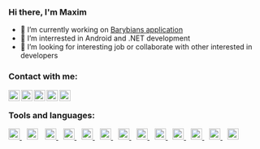 ### Hi there, I'm Maxim

- 🔭 I’m currently working on [Barybians application](https://github.com/maximborodkin/Barybians-Android-App)
- 🌱 I’m interrested in Android and .NET development
- 👯 I’m looking for interesting job or collaborate with other interested in developers

### Contact with me:
[<img align="left" display="inline-block" width="22px" alt="vkontakte" src="https://image.flaticon.com/icons/svg/145/145813.svg">](https://vk.com/maximborodkin)

[<img align="left" display="inline-block" width="22px" alt="linkedin" src="https://image.flaticon.com/icons/svg/733/733561.svg">](https://www.linkedin.com/in/maxim-borodkin-7833091a6/)

[<img align="left" display="inline-block" width="22px" alt="gmail" src="https://ssl.gstatic.com/ui/v1/icons/mail/rfr/gmail.ico">](mailto:maxim.borodkin1999@gmail.com)

[<img align="left" display="inline-block" width="22px" alt="yandex.mail" src="https://mail.yandex.ru/u2709/favicon/png/main-favicon/144/main-favicon.png">](mailto:maxim.borodkin@yandex.ru)

[<img align="left" display="inline-block" width="22px" alt="stackoverflow" src="https://cdn.sstatic.net/Sites/stackoverflow/Img/favicon.ico">](https://stackoverflow.com/users/14040603/maxim-borodkin)

<br>

### Tools and languages:

<a href="https://kotlinlang.org/" align="left" display="inline-block" style="margin-right:10px">
<img width="22px" alt="kotlin" src="https://ucarecdn.com/3860f3c9-7833-448b-88f1-56643b41a6be/">
</a>

<a href="https://java.com/" align="left" display="inline-block" style="margin-right:10px">
<img width="22px" alt="kotlin" src="https://cdn.iconscout.com/icon/free/png-512/java-43-569305.png"></a>

<a href="https://www.python.org/" align="left" display="inline-block" style="margin-right:10px">
<img width="22px" alt="kotlin" src="https://cdn3.iconfinder.com/data/icons/logos-and-brands-adobe/512/267_Python-512.png">
</a>

<a href="https://www.php.net/" align="left" display="inline-block" style="margin-right:10px">
<img width="22px" alt="php" src="https://cdn.iconscout.com/icon/free/png-512/php-2038871-1720084.png">
</a>

<a href="https://www.jetbrains.com/idea/" align="left" display="inline-block" style="margin-right:10px">
<img width="22px" alt="intellij" src="https://cdn.iconscout.com/icon/free/png-512/intellij-idea-569199.png">
</a>

<a href="https://developer.android.com/studio" align="left" display="inline-block" style="margin-right:10px">
<img width="22px" alt="android-studio" src="https://2.bp.blogspot.com/-tzm1twY_ENM/XlCRuI0ZkRI/AAAAAAAAOso/BmNOUANXWxwc5vwslNw3WpjrDlgs9PuwQCLcBGAsYHQ/s1600/pasted%2Bimage%2B0.png">
</a>

<a href="https://www.w3.org/html/" align="left" display="inline-block" style="margin-right:10px">
<img width="22px" alt="html" src="https://upload.wikimedia.org/wikipedia/commons/thumb/6/61/HTML5_logo_and_wordmark.svg/200px-HTML5_logo_and_wordmark.svg.png">
</a>

<a href="https://www.w3.org/Style/CSS/" align="left" display="inline-block" style="margin-right:10px">
<img width="22px" alt="css" src="https://cdn.iconscout.com/icon/free/png-256/css-38-226095.png">
</a>

<a href="https://developer.mozilla.org/en-US/docs/Web/JavaScript" align="left" display="inline-block" style="margin-right:10px">
<img width="22px" alt="js" src="https://icon-library.com/images/javascript-icon/javascript-icon-8.jpg">
</a>

<a href="https://gradle.org/" align="left" display="inline-block" style="margin-right:10px">
<img width="22px" alt="gradle" src="https://gradle.org/icon/favicon-32x32.png">
</a>

<a href="https://www.mysql.com/" align="left" display="inline-block" style="margin-right:10px">
<img width="22px" alt="mysql" src="https://mpng.subpng.com/20180411/wre/kisspng-mysql-database-web-development-computer-software-dolphin-5ace280ea31a78.1388980015234601106681.jpg">
</a>

<a href="https://git-scm.com/" align="left" display="inline-block" style="margin-right:10px">
<img width="22px" alt="git" src="https://cdn.iconscout.com/icon/free/png-512/git-225996.png">
</a>

<a href="https://www.github.com/" align="left" display="inline-block" style="margin-right:10px">
<img width="22px" alt="github" src="https://cdn.iconscout.com/icon/free/png-256/github-153-675523.png">
</a>










